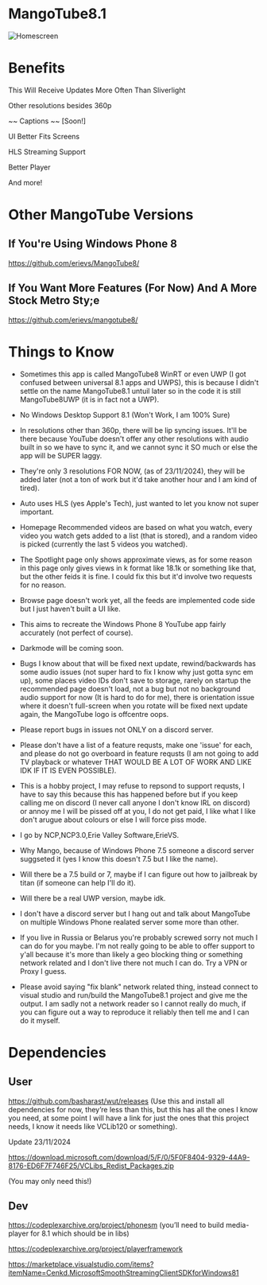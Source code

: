 # MangoTube8.1 #

![Homescreen](https://i.imgur.com/w5q8aFZ.png)

# Benefits #

This Will Receive Updates More Often Than Sliverlight 

Other resolutions besides 360p

~~ Captions ~~ [Soon!]

UI Better Fits Screens

HLS Streaming Support

Better Player

And more!

# Other MangoTube Versions #

## If You're Using Windows Phone 8 ##

https://github.com/erievs/MangoTube8/

## If You Want More Features (For Now) And A More Stock Metro Sty;e ##

https://github.com/erievs/mangotube8/

# Things to Know #

- Sometimes this app is called MangoTube8 WinRT or even UWP (I got confused between universal 8.1 apps and UWPS), this is because I didn't settle on the name MangoTube8.1 untuil later so in the code it is still MangoTube8UWP (it is in fact not a UWP).

- No Windows Desktop Support 8.1 (Won't Work, I am 100% Sure)

- In resolutions other than 360p, there will be lip syncing issues. It'll be there because YouTube doesn't offer any other resolutions with audio built in so we have to sync it, and we cannot sync it SO much or else the app will be SUPER laggy.

-  They're only 3 resolutions FOR NOW, (as of 23/11/2024), they will be added later (not a ton of work but it'd take another hour and I am kind of tired).

-  Auto uses HLS (yes Apple's Tech), just wanted to let you know not super important.

-  Homepage Recommended videos are based on what you watch, every video you watch gets added to a list (that is stored), and a random video is picked (currently the last 5 videos you watched).

-  The Spotlight page only shows approximate views, as for some reason in this page only gives views in k format like 18.1k or something like that, but the other feids it is fine. I could fix this but it'd involve two requests for no reason.

-  Browse page doesn't work yet, all the feeds are implemented code side but I just haven't built a UI like.

-  This aims to recreate the Windows Phone 8 YouTube app fairly accurately (not perfect of course).

- Darkmode will be coming soon.

- Bugs I know about that will be fixed next update, rewind/backwards has some audio issues (not super hard to fix I know why just gotta sync em up), some places video IDs don't save to storage, rarely on startup the recommended page doesn't load, not a bug but not no background audio support for now (It is hard to do for me), there is orientation issue where it doesn't full-screen when you rotate will be fixed next update again, the MangoTube logo is offcentre oops.

- Please report bugs in issues not ONLY on a discord server.

- Please don't have a list of a feature requsts, make one 'issue' for each, and please do not go overboard in feature requsts (I am not going to add TV playback or whatever THAT WOULD BE A LOT OF WORK AND LIKE IDK IF IT IS EVEN POSSIBLE).

- This is a hobby project, I may refuse to repsond to support requsts, I have to say this because this has happened before but if you keep calling me on discord (I never call anyone I don't know IRL on discord) or annoy me I will be pissed off at you, I do not get paid, I like what I like don't arugue about colours or else I will force piss mode.

- I go by NCP,NCP3.0,Erie Valley Software,ErieVS.

- Why Mango, because of Windows Phone 7.5 someone a discord server suggseted it (yes I know this doesn't 7.5 but I like the name).

- Will there be a 7.5 build or 7, maybe if I can figure out how to jailbreak by titan (if someone can help I'll do it).

- Will there be a real UWP version, maybe idk.

- I don't have a discord server but I hang out and talk about MangoTube on multiple Windows Phone realated server some more than other.

- If you live in Russia or Belarus you're probably screwed sorry not much I can do for you maybe. I'm not really going to be able to offer support to y'all because it's more than likely a geo blocking thing or something network related and I don't live there not much I can do. Try a VPN or Proxy I guess.

- Please avoid saying "fix blank" network related thing, instead connect to visual studio and run/build the MangoTube8.1 project and give me the output. I am sadly not a network reader so I cannot really do much, if you can figure out a way to reproduce it reliably then tell me and I can do it myself.

# Dependencies #

## User ##

https://github.com/basharast/wut/releases (Use this and install all dependencies for now, they’re less than this, but this has all the ones I know you need, at some point I will have a link for just the ones that this project needs, I know it needs like VCLib120 or something).

Update 23/11/2024

https://download.microsoft.com/download/5/F/0/5F0F8404-9329-44A9-8176-ED6F7F746F25/VCLibs_Redist_Packages.zip

(You may only need this!)

## Dev ##

https://codeplexarchive.org/project/phonesm (you’ll need to build media-player for 8.1 which should be in libs)

https://codeplexarchive.org/project/playerframework

https://marketplace.visualstudio.com/items?itemName=Cenkd.MicrosoftSmoothStreamingClientSDKforWindows81



